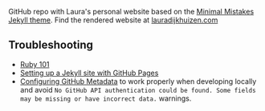 
GitHub repo with Laura's personal website based on the [Minimal Mistakes Jekyll theme](https://github.com/mmistakes/minimal-mistakes).
Find the rendered website at [lauradijkhuizen.com](www.lauradijkhuizen.com)

## Troubleshooting

- [Ruby 101](https://jekyllrb.com/docs/ruby-101/)
- [Setting up a Jekyll site with GitHub Pages](https://jekyllrb.com/docs/github-pages/)
- [Configuring GitHub Metadata](https://github.com/jekyll/github-metadata/blob/master/docs/configuration.md#configuration) to work properly when developing locally and avoid `No GitHub API authentication could be found. Some fields may be missing or have incorrect data.` warnings.
